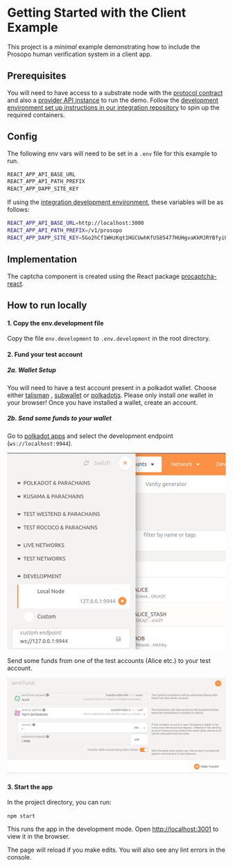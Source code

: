 # Getting Started with the Client Example

This project is a *minimal* example demonstrating how to include the Prosopo human verification system in a client app.

## Prerequisites

You will need to have access to a substrate node with the [protocol contract](https://github.com/prosopo/protocol)
and also a [provider API instance](https://github.com/prosopo/provider) to run the demo. Follow
the [development environment set up instructions in our integration repository](https://github.com/prosopo/integration#development-environment-set-up)
to spin up the required containers.

## Config

The following env vars will need to be set in a `.env` file for this example to run.

```bash
REACT_APP_API_BASE_URL
REACT_APP_API_PATH_PREFIX
REACT_APP_DAPP_SITE_KEY
```

If using
the [integration development environment](https://github.com/prosopo/integration#development-environment-set-up),
these variables will be as follows:

```bash
REACT_APP_API_BASE_URL=http://localhost:3000
REACT_APP_API_PATH_PREFIX=/v1/prosopo
REACT_APP_DAPP_SITE_KEY=5Go2hCf1WHzKqt1HGCUwhKfUS85477HUHgvaKkMJRYBfyiUP
```

## Implementation

The captcha component is created using the React
package [procaptcha-react](https://github.com/prosopo/procaptcha-react).

## How to run locally

#### 1. Copy the env.development file

Copy the file `env.development` to `.env.development` in the root directory.

#### 2. Fund your test account

##### 2a. Wallet Setup

You will need to have a test account present in a polkadot wallet. Choose either
[talisman](https://chrome.google.com/webstore/detail/talisman-polkadot-wallet/fijngjgcjhjmmpcmkeiomlglpeiijkld)
, [subwallet](https://chrome.google.com/webstore/detail/subwallet-polkadot-extens/onhogfjeacnfoofkfgppdlbmlmnplgbn)
or [polkadotjs](https://polkadot.js.org/extension/). Please only install *one* wallet in your browser! Once you have
installed a wallet, create an account.

##### 2b. Send some funds to your wallet

Go to [polkadot apps](https://polkadot.js.org/apps/?rpc=ws%3A%2F%2F127.0.0.1%3A9944#/accounts) and select the
development endpoint (`ws://localhost:9944`).

![Select endpoint](assets/img-endpoint.png)

Send some funds from one of the test accounts (Alice etc.) to your test account.

![Send funds](assets/img-send-funds.png)



#### 3. Start the app

In the project directory, you can run:

`npm start`

This runs the app in the development mode. Open [http://localhost:3001](http://localhost:3001) to view it in the
browser.

The page will reload if you make edits. You will also see any lint errors in the console.
